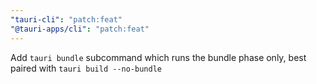 ```yaml
---
"tauri-cli": "patch:feat"
"@tauri-apps/cli": "patch:feat"
---
```


Add `tauri bundle` subcommand which runs the bundle phase only, best paired with `tauri build --no-bundle`

